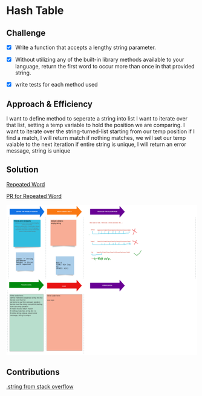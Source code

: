 # Hash Table

## Challenge

-[x] Write a function that accepts a lengthy string parameter.

-[x] Without utilizing any of the built-in library methods available to your language, return the first word to occur more than once in that provided string.

-[x] write tests for each method used


## Approach & Efficiency

I want to define method to seperate a string into list
I want to iterate over that list, setting a temp variable to hold the position we are comparing.
I want to iterate over the string-turned-list starting from our temp position
if I find a match, I will return match
if nothing matches, we will set our temp vaiable to the next iteration
if entire string is unique, I will return an error message, string is unique


## Solution

[Repeated Word](/home/nyx/projects/codefellows/data-structures-and-algorithms/python/repeated_word/repeated_word.py)

[PR for Repeated Word](https://github.com/NyxofDarkness/data-structures-and-algorithms/pull/52)

![Whiteboard for Code Challenge 31](../assets/CodeChallenge_31.png)

## Contributions

[.string from stack overflow](https://stackoverflow.com/questions/4371231/removing-punctuation-from-python-list-items)